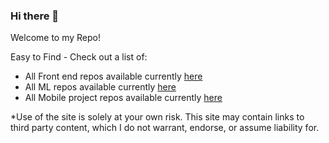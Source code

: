 ### Hi there 👋

<!--
**rajitha123k/rajitha123k** is a ✨ _special_ ✨ repository because its `README.md` (this file) appears on your GitHub profile.

Here are some ideas to get you started:

- 🔭 I’m currently working on ...
- 🌱 I’m currently learning ...
- 👯 I’m looking to collaborate on ...
- 🤔 I’m looking for help with ...
- 💬 Ask me about ...
- 📫 How to reach me: ...
- 😄 Pronouns: ...
- ⚡ Fun fact: ...
-->
Welcome to my Repo!

Easy to Find - Check out a list of:
* All Front end repos available currently [here](https://github.com/rajitha123k?tab=repositories&q=frontend&type=&language=&sort=)
* All ML repos available currently [here](https://github.com/rajitha123k?tab=repositories&q=machine-learning&type=&language=&sort=)
* All Mobile project repos available currently [here](https://github.com/search?q=topic%3Aembeddedapp+org%3Awxsd-sales+fork%3Atrue&type=repositories)


*Use of the site is solely at your own risk. This site may contain links to third party content, which I do not warrant, endorse, or assume liability for.
